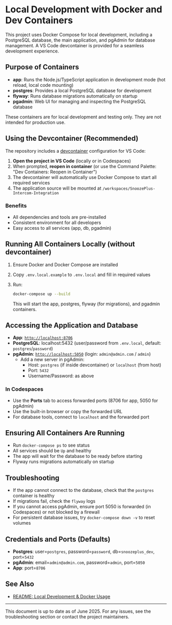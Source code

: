 # Local Development with Docker and Dev Containers

This project uses Docker Compose for local development, including a PostgreSQL database, the main application, and pgAdmin for database management. A VS Code devcontainer is provided for a seamless development experience.

## Purpose of Containers

- **app**: Runs the Node.js/TypeScript application in development mode (hot reload, local code mounting)
- **postgres**: Provides a local PostgreSQL database for development
- **flyway**: Runs database migrations automatically on startup
- **pgadmin**: Web UI for managing and inspecting the PostgreSQL database

These containers are for local development and testing only. They are not intended for production use.

## Using the Devcontainer (Recommended)

The repository includes a [devcontainer](https://containers.dev/) configuration for VS Code:

1. **Open the project in VS Code** (locally or in Codespaces)
2. When prompted, **reopen in container** (or use the Command Palette: "Dev Containers: Reopen in Container")
3. The devcontainer will automatically use Docker Compose to start all required services
4. The application source will be mounted at `/workspaces/SnoozePlus-Intercom-Integration`

### Benefits

- All dependencies and tools are pre-installed
- Consistent environment for all developers
- Easy access to all services (app, db, pgadmin)

## Running All Containers Locally (without devcontainer)

1. Ensure Docker and Docker Compose are installed
2. Copy `.env.local.example` to `.env.local` and fill in required values
3. Run:

   ```sh
   docker-compose up --build
   ```

   This will start the app, postgres, flyway (for migrations), and pgadmin containers.

## Accessing the Application and Database

- **App**: [`http://localhost:8706`](http://localhost:8706)
- **PostgreSQL**: localhost:5432 (user/password from `.env.local`, default: `postgres`/`password`)
- **pgAdmin**: [`http://localhost:5050`](http://localhost:5050) (login: `admin@admin.com` / `admin`)
  - Add a new server in pgAdmin:
    - Host: `postgres` (if inside devcontainer) or `localhost` (from host)
    - Port: `5432`
    - Username/Password: as above

### In Codespaces

- Use the **Ports** tab to access forwarded ports (8706 for app, 5050 for pgAdmin)
- Use the built-in browser or copy the forwarded URL
- For database tools, connect to `localhost` and the forwarded port

## Ensuring All Containers Are Running

- Run `docker-compose ps` to see status
- All services should be `Up` and healthy
- The app will wait for the database to be ready before starting
- Flyway runs migrations automatically on startup

## Troubleshooting

- If the app cannot connect to the database, check that the `postgres` container is healthy
- If migrations fail, check the `flyway` logs
- If you cannot access pgAdmin, ensure port 5050 is forwarded (in Codespaces) or not blocked by a firewall
- For persistent database issues, try `docker-compose down -v` to reset volumes

## Credentials and Ports (Defaults)

- **Postgres**: user=`postgres`, password=`password`, db=`snoozeplus_dev`, port=`5432`
- **pgAdmin**: email=`admin@admin.com`, password=`admin`, port=`5050`
- **App**: port=`8706`

## See Also

- [README: Local Development & Docker Usage](./README.md#local-development)

---

This document is up to date as of June 2025. For any issues, see the troubleshooting section or contact the project maintainers.

